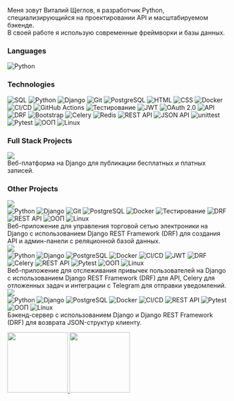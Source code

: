 Меня зовут Виталий Щеглов, я разработчик Python, специализирующийся на проектировании API и масштабируемом бэкенде.<br>
В своей работе я использую современные фреймворки и базы данных.
### Languages
![Python](https://img.shields.io/badge/-Python-000?&logo=Python)
### Technologies
![SQL](https://img.shields.io/badge/SQL-4479A1?style=flat-square&logo=postgresql&logoColor=white)
![Python](https://img.shields.io/badge/Python-3776AB?style=flat-square&logo=python&logoColor=white)
![Django](https://img.shields.io/badge/Django-092E20?style=flat-square&logo=django&logoColor=white)
![Git](https://img.shields.io/badge/Git-F05032?style=flat-square&logo=git&logoColor=white)
![PostgreSQL](https://img.shields.io/badge/PostgreSQL-4169E1?style=flat-square&logo=postgresql&logoColor=white)
![HTML](https://img.shields.io/badge/HTML-E34F26?style=flat-square&logo=html5&logoColor=white)
![CSS](https://img.shields.io/badge/CSS-1572B6?style=flat-square&logo=css3&logoColor=white)
![Docker](https://img.shields.io/badge/Docker-2496ED?style=flat-square&logo=docker&logoColor=white)
![CI/CD](https://img.shields.io/badge/CI/CD-00BFFF?style=flat-square&logo=gitlab&logoColor=white)
![GitHub Actions](https://img.shields.io/badge/GitHub%20Actions-2088FF?style=flat-square&logo=githubactions&logoColor=white)
![Тестирование](https://img.shields.io/badge/Testing-FF9800?style=flat-square&logo=pytest&logoColor=white)
![JWT](https://img.shields.io/badge/JWT-000000?style=flat-square&logo=json-web-tokens&logoColor=white)
![OAuth 2.0](https://img.shields.io/badge/OAuth%202.0-3EAAAF?style=flat-square&logo=oauth&logoColor=white)
![API](https://img.shields.io/badge/API-000000?style=flat-square&logo=api&logoColor=white)
![DRF](https://img.shields.io/badge/DRF-FF4B30?style=flat-square&logo=django&logoColor=white)
![Bootstrap](https://img.shields.io/badge/Bootstrap-563D7C?style=flat-square&logo=bootstrap&logoColor=white)
![Celery](https://img.shields.io/badge/Celery-37814A?style=flat-square&logo=celery&logoColor=white)
![Redis](https://img.shields.io/badge/Redis-DC382D?style=flat-square&logo=redis&logoColor=white)
![REST API](https://img.shields.io/badge/REST%20API-005571?style=flat-square&logo=api&logoColor=white)
![JSON API](https://img.shields.io/badge/JSON%20API-3B5998?style=flat-square&logo=json&logoColor=white)
![unittest](https://img.shields.io/badge/unittest-000000?style=flat-square&logo=python&logoColor=white)
![Pytest](https://img.shields.io/badge/Pytest-000000?style=flat-square&logo=python&logoColor=white)
![ООП](https://img.shields.io/badge/OOP-000000?style=flat-square&logo=java&logoColor=white)
![Linux](https://img.shields.io/badge/Linux-FCC624?style=flat-square&logo=linux&logoColor=white)
### Full Stack Projects
[![](https://img.shields.io/badge/-🧬%20Platform%20for%20Publishing%20Paid%20Content-000)](https://github.com/Vitaly-Shcheglov/Platform-for-publishing-paid-content)<br>
Веб-платформа на Django для публикации бесплатных и платных записей. 
### Other Projects
[![](https://img.shields.io/badge/-🛒%20Electronics%20Retail%20Chain%20Model-000)](https://github.com/Vitaly-Shcheglov/Electronics-retail-chain-model/tree/develop)<br>
![Python](https://img.shields.io/badge/Python-3776AB?style=flat-square&logo=python&logoColor=white)
![Django](https://img.shields.io/badge/Django-092E20?style=flat-square&logo=django&logoColor=white)
![Git](https://img.shields.io/badge/Git-F05032?style=flat-square&logo=git&logoColor=white)
![PostgreSQL](https://img.shields.io/badge/PostgreSQL-4169E1?style=flat-square&logo=postgresql&logoColor=white)
![Docker](https://img.shields.io/badge/Docker-2496ED?style=flat-square&logo=docker&logoColor=white)
![Тестирование](https://img.shields.io/badge/Testing-FF9800?style=flat-square&logo=pytest&logoColor=white)
![DRF](https://img.shields.io/badge/DRF-FF4B30?style=flat-square&logo=django&logoColor=white)
![REST API](https://img.shields.io/badge/REST%20API-005571?style=flat-square&logo=api&logoColor=white)
![ООП](https://img.shields.io/badge/OOP-000000?style=flat-square&logo=java&logoColor=white)
![Linux](https://img.shields.io/badge/Linux-FCC624?style=flat-square&logo=linux&logoColor=white)<br>
Веб-приложение для управления торговой сетью электроники на Django с использованием Django REST Framework (DRF) для создания API и админ-панели с реляционной базой данных.<br>
[![](https://img.shields.io/badge/-🧬%20Django%20Habit%20Tracker-000)](https://github.com/Vitaly-Shcheglov/Django-Habit-Tracker/tree/develop)<br>
![Python](https://img.shields.io/badge/Python-3776AB?style=flat-square&logo=python&logoColor=white)
![Django](https://img.shields.io/badge/Django-092E20?style=flat-square&logo=django&logoColor=white)
![PostgreSQL](https://img.shields.io/badge/PostgreSQL-4169E1?style=flat-square&logo=postgresql&logoColor=white)
![Docker](https://img.shields.io/badge/Docker-2496ED?style=flat-square&logo=docker&logoColor=white)
![CI/CD](https://img.shields.io/badge/CI/CD-00BFFF?style=flat-square&logo=gitlab&logoColor=white)
![JWT](https://img.shields.io/badge/JWT-000000?style=flat-square&logo=json-web-tokens&logoColor=white)
![DRF](https://img.shields.io/badge/DRF-FF4B30?style=flat-square&logo=django&logoColor=white)
![Celery](https://img.shields.io/badge/Celery-37814A?style=flat-square&logo=celery&logoColor=white)
![REST API](https://img.shields.io/badge/REST%20API-005571?style=flat-square&logo=api&logoColor=white)
![Pytest](https://img.shields.io/badge/Pytest-000000?style=flat-square&logo=python&logoColor=white)
![ООП](https://img.shields.io/badge/OOP-000000?style=flat-square&logo=java&logoColor=white)
![Linux](https://img.shields.io/badge/Linux-FCC624?style=flat-square&logo=linux&logoColor=white)<br>
Веб-приложение для отслеживания привычек пользователей на Django с использованием Django REST Framework (DRF) для API, Celery для отложенных задач и интеграции с Telegram для отправки уведомлений.<br>
[![](https://img.shields.io/badge/-📚%20Django%20LMS%20Project-000)](https://github.com/Vitaly-Shcheglov/Django-LMS-project/tree/develop)<br>
![Python](https://img.shields.io/badge/Python-3776AB?style=flat-square&logo=python&logoColor=white)
![Django](https://img.shields.io/badge/Django-092E20?style=flat-square&logo=django&logoColor=white)
![PostgreSQL](https://img.shields.io/badge/PostgreSQL-4169E1?style=flat-square&logo=postgresql&logoColor=white)
![Docker](https://img.shields.io/badge/Docker-2496ED?style=flat-square&logo=docker&logoColor=white)
![CI/CD](https://img.shields.io/badge/CI/CD-00BFFF?style=flat-square&logo=gitlab&logoColor=white)
![REST API](https://img.shields.io/badge/REST%20API-005571?style=flat-square&logo=api&logoColor=white)
![Pytest](https://img.shields.io/badge/Pytest-000000?style=flat-square&logo=python&logoColor=white)
![ООП](https://img.shields.io/badge/OOP-000000?style=flat-square&logo=java&logoColor=white)
![Linux](https://img.shields.io/badge/Linux-FCC624?style=flat-square&logo=linux&logoColor=white)<br>
Бэкенд-сервер с использованием Django и Django REST Framework (DRF) для возврата JSON-структур клиенту.<br>






<a href="https://github.com/Vitaly-Shcheglov">
    <img height="137px" src="https://github-readme-stats.vercel.app/api?username=Vitaly-Shcheglov&hide_title=true&hide_border=true&show_icons=true&include_all_commits=true&count_private=true&line_height=21&text_color=000&icon_color=000&bg_color=0,ea6161,ffc64d,fffc4d,52fa5a&theme=graywhite" />
    <img height="137px" src="https://github-readme-stats.vercel.app/api/top-langs/?username=Vitaly-Shcheglov&hide=html&hide_title=true&hide_border=true&layout=compact&langs_count=6&exclude_repo=comp426,Redventures-Movie-Quotes&text_color=000&icon_color=fff&bg_color=0,52fa5a,4dfcff,c64dff&theme=graywhite" />
</a>

